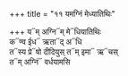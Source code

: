 +++
title = "११ यमग्निं मेध्यातिथिः"

+++
य᳓म् अग्नि᳓म् मे᳓धियातिथिः  
क᳓ण्व ईध᳓ ऋता᳓द् अ᳓धि  
त᳓स्य प्रे᳓षो दीदियुस् त᳓म् इमा᳓ ऋ᳓चस्  
त᳓म् अग्निं᳓ वर्धयामसि
